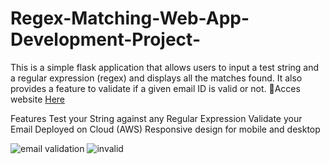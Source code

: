 # Regex-Matching-Web-App-Development-Project-

This is a simple flask application that allows users to input a test string and a regular expression (regex) and displays all the matches found. It also provides a feature to validate if a given email ID is valid or not.
🔗Acces website 
[Here](http://51.20.185.230:5000/)

Features
Test your String against any Regular Expression
Validate your Email
Deployed on Cloud (AWS)
Responsive design for mobile and desktop

![email validation](https://github.com/Aishwarydakhare/Regex-Matching-Web-App-Development-Project-/assets/92745837/51c17396-9067-4d08-b914-1671a5ae27ec)
![invalid](https://github.com/Aishwarydakhare/Regex-Matching-Web-App-Development-Project-/assets/92745837/0e0fff70-2644-45fa-8c38-e2634b934efd)

